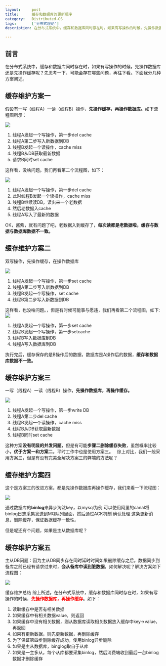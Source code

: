 ```yaml
---
layout:     post
title:      缓存和数据库的更新顺序
category:   Distributed-OS
tags:       ['分布式理论']
description: 在分布式系统中，缓存和数据库同时存在时，如果有写操作的时候，先操作数据库还是先操作缓存呢？先思考一下，可能会存在哪些问题，再往下看。下面我分几种方案阐述。

---
```


## 前言
在分布式系统中，缓存和数据库同时存在时，如果有写操作的时候，先操作数据库还是先操作缓存呢？先思考一下，可能会存在哪些问题，再往下看。下面我分几种方案阐述。

## 缓存维护方案一
假设有一写（线程A）一读（线程B）操作，<b>先操作缓存，再操作数据库。</b>如下流程图所示：

<img src="https://zhangqi.life/images/分布式系统/2020-02-06-3.png" />

1. 线程A发起一个写操作，第一步del cache
2. 线程A第二步写入新数据到DB
3. 线程B发起一个读操作，cache miss
4. 线程B从DB获取最新数据
5. 请求B同时set cache

这样看，没啥问题。我们再看第二个流程图，如下：

<img src="https://zhangqi.life/images/分布式系统/2020-02-06-4.png" />


1. 线程A发起一个写操作，第一步del cache
2. 此时线程B发起一个读操作，cache miss
3. 线程B继续读DB，读出来一个老数据
4. 然后老数据入cache
5. 线程A写入了最新的数据

OK，酱紫，就有问题了吧，老数据入到缓存了，<b>每次读都是老数据啦，缓存与数据与数据库数据不一致。</b>

## 缓存维护方案二
双写操作，先操作缓存，在操作数据库

<img src="https://zhangqi.life/images/分布式系统/2020-02-06-5.png" />

1. 线程A发起一个写操作，第一步set cache
2. 线程A第二步写入新数据到DB
3. 线程B发起一个写操作，set cache
4. 线程B第二步写入新数据到DB

这样看，也没啥问题。，但是有时候可能事与愿违，我们再看第二个流程图，如下:
<img src="https://zhangqi.life/images/分布式系统/2020-02-06-6.png" />

1. 线程A发起一个写操作，第一步set cache
2. 线程B发起一个写操作，第一步setcache
3. 线程B写入数据库到DB
4. 线程A写入数据库到DB


执行完后，缓存保存的是B操作后的数据，数据库是A操作后的数据，<b>缓存和数据库数据不一致。</b>

## 缓存维护方案三

一写（线程A）一读（线程B）操作，<b>先操作数据库，再操作缓存。</b>

<img src="https://zhangqi.life/images/分布式系统/2020-02-06-7.png" />

1. 线程A发起一个写操作，第一步write DB
2. 线程A第二步del cache
3. 线程B发起一个读操作，cache miss
4. 线程B从DB获取最新数据
5. 线程B同时set cache

这种方案<b>没有明显的并发问题</b>，但是有可能<b>步骤二删除缓存失败</b>，虽然概率比较小，<b>优于方案一和方案二</b>，平时工作中也是使用方案三。 &nbsp;
综上对比，我们一般采用方案三，但是有没有完美全解决方案三的弊端的方法呢？

## 缓存维护方案四

这个是方案三的改进方案，都是先操作数据库再操作缓存，我们来看一下流程图：

<img src="https://zhangqi.life/images/分布式系统/2020-02-06-8.png" />

通过数据库的<b>binlog</b>来异步淘汰key，以mysql为例 可以使用阿里的canal将binlog日志采集发送到MQ队列里面，然后通过ACK机制 确认处理 这条更新消息，删除缓存，保证数据缓存一致性。

但是呢还有个问题，如果是主从数据库呢？

## 缓存维护方案五
主从DB问题：因为主从DB同步存在同时延时时间如果删除缓存之后，数据同步到备库之前已经有请求过来时，<b>会从备库中读到脏数据</b>，如何解决呢？解决方案如下流程图：

<img src="https://zhangqi.life/images/分布式系统/2020-02-06-9.png" />

缓存维护总结
综上所述，在分布式系统中，缓存和数据库同时存在时，如果有写操作的时候，<font color="red"><b>先操作数据库，再操作缓存</b></font>。如下：

1. 读取缓存中是否有相关数据
2. 如果缓存中有相关数据value，则返回
3. 如果缓存中没有相关数据，则从数据库读取相关数据放入缓存中key->value，再返回
4. 如果有更新数据，则先更新数据，再删除缓存
5. 为了保证第四步删除缓存成功，使用binlog异步删除
6. 如果是主从数据库，binglog取自于从库
7. 如果是一主多从，每个从库都要采集binlog，然后消费端收到最后一台binlog数据才删除缓存
